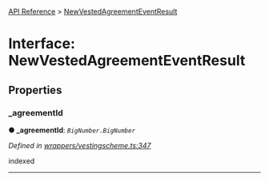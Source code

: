 [API Reference](../README.md) > [NewVestedAgreementEventResult](../interfaces/NewVestedAgreementEventResult.md)



# Interface: NewVestedAgreementEventResult


## Properties
<a id="_agreementId"></a>

###  _agreementId

**●  _agreementId**:  *`BigNumber.BigNumber`* 

*Defined in [wrappers/vestingscheme.ts:347](https://github.com/daostack/arc.js/blob/42de6847/lib/wrappers/vestingscheme.ts#L347)*



indexed




___


